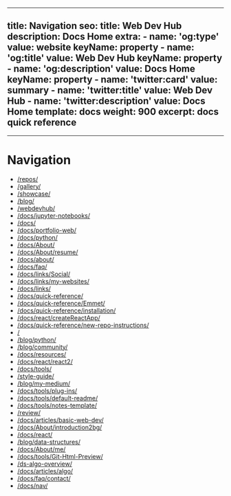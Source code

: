 
---
title: Navigation
seo:
    title: Web Dev Hub
    description: Docs Home
    extra:
        - name: 'og:type'
          value: website
          keyName: property
        - name: 'og:title'
          value: Web Dev Hub
          keyName: property
        - name: 'og:description'
          value: Docs Home
          keyName: property
        - name: 'twitter:card'
          value: summary
        - name: 'twitter:title'
          value: Web Dev Hub
        - name: 'twitter:description'
          value: Docs Home
template: docs
weight: 900
excerpt: docs quick reference
---


---

# Navigation

-   [/repos/]("https://bgoonz-blog.netlify.app/repos/")
-   [/gallery/]("https://bgoonz-blog.netlify.app/gallery/")
-   [/showcase/]("https://bgoonz-blog.netlify.app/showcase/")
-   [/blog/]("https://bgoonz-blog.netlify.app/blog/")
-   [/webdevhub/]("https://bgoonz-blog.netlify.app/webdevhub/")
-   [/docs/jupyter-notebooks/]("https://bgoonz-blog.netlify.app/docs/jupyter-notebooks/")
-   [/docs/]("https://bgoonz-blog.netlify.app/docs/")
-   [/docs/portfolio-web/]("https://bgoonz-blog.netlify.app/docs/portfolio-web/")
-   [/docs/python/]("https://bgoonz-blog.netlify.app/docs/python/")
-   [/docs/About/]("https://bgoonz-blog.netlify.app/docs/About/")
-   [/docs/About/resume/]("https://bgoonz-blog.netlify.app/docs/About/resume/")
-   [/docs/about/]("https://bgoonz-blog.netlify.app/docs/about/")
-   [/docs/faq/]("https://bgoonz-blog.netlify.app/docs/faq/")
-   [/docs/links/Social/]("https://bgoonz-blog.netlify.app/docs/links/Social/")
-   [/docs/links/my-websites/]("https://bgoonz-blog.netlify.app/docs/links/my-websites/")
-   [/docs/links/]("https://bgoonz-blog.netlify.app/docs/links/")
-   [/docs/quick-reference/]("https://bgoonz-blog.netlify.app/docs/quick-reference/")
-   [/docs/quick-reference/Emmet/]("https://bgoonz-blog.netlify.app/docs/quick-reference/Emmet/")
-   [/docs/quick-reference/installation/]("https://bgoonz-blog.netlify.app/docs/quick-reference/installation/")
-   [/docs/react/createReactApp/]("https://bgoonz-blog.netlify.app/docs/react/createReactApp/")
-   [/docs/quick-reference/new-repo-instructions/]("https://bgoonz-blog.netlify.app/docs/quick-reference/new-repo-instructions/")
-   [/]("https://bgoonz-blog.netlify.app/")
-   [/blog/python/]("https://bgoonz-blog.netlify.app/blog/python/")
-   [/blog/community/]("https://bgoonz-blog.netlify.app/blog/community/")
-   [/docs/resources/]("https://bgoonz-blog.netlify.app/docs/resources/")
-   [/docs/react/react2/]("https://bgoonz-blog.netlify.app/docs/react/react2/")
-   [/docs/tools/]("https://bgoonz-blog.netlify.app/docs/tools/")
-   [/style-guide/]("https://bgoonz-blog.netlify.app/style-guide/")
-   [/blog/my-medium/]("https://bgoonz-blog.netlify.app/blog/my-medium/")
-   [/docs/tools/plug-ins/]("https://bgoonz-blog.netlify.app/docs/tools/plug-ins/")
-   [/docs/tools/default-readme/]("https://bgoonz-blog.netlify.app/docs/tools/default-readme/")
-   [/docs/tools/notes-template/]("https://bgoonz-blog.netlify.app/docs/tools/notes-template/")
-   [/review/]("https://bgoonz-blog.netlify.app/review/")
-   [/docs/articles/basic-web-dev/]("https://bgoonz-blog.netlify.app/docs/articles/basic-web-dev/")
-   [/docs/About/introduction2bg/]("https://bgoonz-blog.netlify.app/docs/About/introduction2bg/")
-   [/docs/react/]("https://bgoonz-blog.netlify.app/docs/react/")
-   [/blog/data-structures/]("https://bgoonz-blog.netlify.app/blog/data-structures/")
-   [/docs/About/me/]("https://bgoonz-blog.netlify.app/docs/About/me/")
-   [/docs/tools/Git-Html-Preview/]("https://bgoonz-blog.netlify.app/docs/tools/Git-Html-Preview/")
-   [/ds-algo-overview/]("https://bgoonz-blog.netlify.app/ds-algo-overview/")
-   [/docs/articles/algo/]("https://bgoonz-blog.netlify.app/docs/articles/algo/")
-   [/docs/faq/contact/]("https://bgoonz-blog.netlify.app/docs/faq/contact/")
-   [/docs/nav/]("https://bgoonz-blog.netlify.app/docs/nav/")

